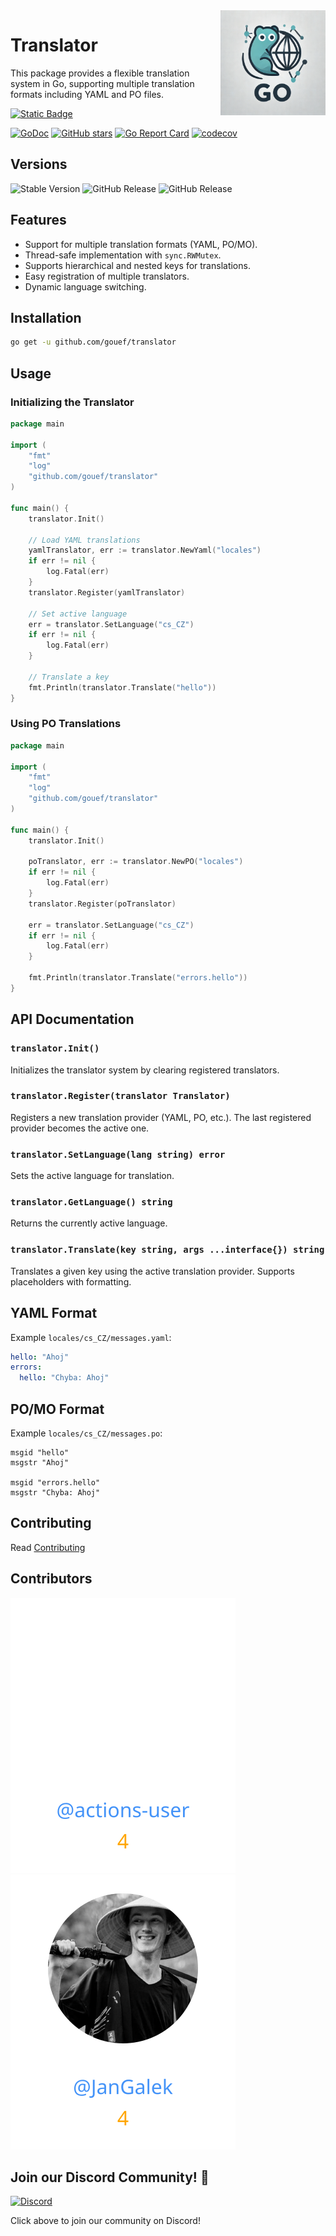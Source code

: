 <img align=right width="168" src="docs/gouef_logo.png">

# Translator
This package provides a flexible translation system in Go, supporting multiple translation formats including YAML and PO files.

[![Static Badge](https://img.shields.io/badge/Github-gouef%2Ftranslator-blue?style=for-the-badge&logo=github&link=github.com%2Fgouef%2Ftranslator)](https://github.com/gouef/translator)

[![GoDoc](https://pkg.go.dev/badge/github.com/gouef/translator.svg)](https://pkg.go.dev/github.com/gouef/translator)
[![GitHub stars](https://img.shields.io/github/stars/gouef/translator?style=social)](https://github.com/gouef/translator/stargazers)
[![Go Report Card](https://goreportcard.com/badge/github.com/gouef/translator)](https://goreportcard.com/report/github.com/gouef/translator)
[![codecov](https://codecov.io/github/gouef/translator/branch/main/graph/badge.svg?token=YUG8EMH6Q8)](https://codecov.io/github/gouef/translator)

## Versions
![Stable Version](https://img.shields.io/github/v/release/gouef/translator?label=Stable&labelColor=green)
![GitHub Release](https://img.shields.io/github/v/release/gouef/translator?label=RC&include_prereleases&filter=*rc*&logoSize=diago)
![GitHub Release](https://img.shields.io/github/v/release/gouef/translator?label=Beta&include_prereleases&filter=*beta*&logoSize=diago)


## Features
- Support for multiple translation formats (YAML, PO/MO).
- Thread-safe implementation with `sync.RWMutex`.
- Supports hierarchical and nested keys for translations.
- Easy registration of multiple translators.
- Dynamic language switching.

## Installation

```sh
go get -u github.com/gouef/translator
```

## Usage

### Initializing the Translator

```go
package main

import (
	"fmt"
	"log"
	"github.com/gouef/translator"
)

func main() {
	translator.Init()

	// Load YAML translations
	yamlTranslator, err := translator.NewYaml("locales")
	if err != nil {
		log.Fatal(err)
	}
	translator.Register(yamlTranslator)

	// Set active language
	err = translator.SetLanguage("cs_CZ")
	if err != nil {
		log.Fatal(err)
	}

	// Translate a key
	fmt.Println(translator.Translate("hello"))
}
```

### Using PO Translations

```go
package main

import (
	"fmt"
	"log"
	"github.com/gouef/translator"
)

func main() {
	translator.Init()

	poTranslator, err := translator.NewPO("locales")
	if err != nil {
		log.Fatal(err)
	}
	translator.Register(poTranslator)

	err = translator.SetLanguage("cs_CZ")
	if err != nil {
		log.Fatal(err)
	}

	fmt.Println(translator.Translate("errors.hello"))
}
```

## API Documentation

### `translator.Init()`
Initializes the translator system by clearing registered translators.

### `translator.Register(translator Translator)`
Registers a new translation provider (YAML, PO, etc.). The last registered provider becomes the active one.

### `translator.SetLanguage(lang string) error`
Sets the active language for translation.

### `translator.GetLanguage() string`
Returns the currently active language.

### `translator.Translate(key string, args ...interface{}) string`
Translates a given key using the active translation provider. Supports placeholders with formatting.

## YAML Format

Example `locales/cs_CZ/messages.yaml`:

```yaml
hello: "Ahoj"
errors:
  hello: "Chyba: Ahoj"
```

## PO/MO Format

Example `locales/cs_CZ/messages.po`:

```po
msgid "hello"
msgstr "Ahoj"

msgid "errors.hello"
msgstr "Chyba: Ahoj"
```


## Contributing

Read [Contributing](CONTRIBUTING.md)

## Contributors

<div>
<span>
  <a href="https://github.com/actions-user"><img src="https://raw.githubusercontent.com/gouef/translator/refs/heads/contributors-svg/.github/contributors/actions-user.svg" alt="actions-user" /></a>
</span>
<span>
  <a href="https://github.com/JanGalek"><img src="https://raw.githubusercontent.com/gouef/translator/refs/heads/contributors-svg/.github/contributors/JanGalek.svg" alt="JanGalek" /></a>
</span>
</div>

## Join our Discord Community! 🎉

[![Discord](https://img.shields.io/discord/1334331501462163509?style=for-the-badge&logo=discord&logoColor=white&logoSize=auto&label=Community%20discord&labelColor=blue&link=https%3A%2F%2Fdiscord.gg%2FwjGqeWFnqK
)](https://discord.gg/wjGqeWFnqK)

Click above to join our community on Discord!
